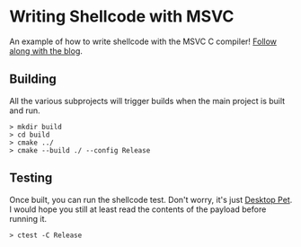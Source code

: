 # Writing Shellcode with MSVC

An example of how to write shellcode with the MSVC C compiler!
[Follow along with the blog](https://amethyst.systems/blog/posts/shellcoding-with-msvc/).

## Building

All the various subprojects will trigger builds when the main project is built and run.

```
> mkdir build
> cd build
> cmake ../
> cmake --build ./ --config Release
```

## Testing

Once built, you can run the shellcode test. Don't worry, it's just
[Desktop Pet](https://github.com/Adrianotiger/desktopPet). I would hope you still at
least read the contents of the payload before running it.

```
> ctest -C Release
```
